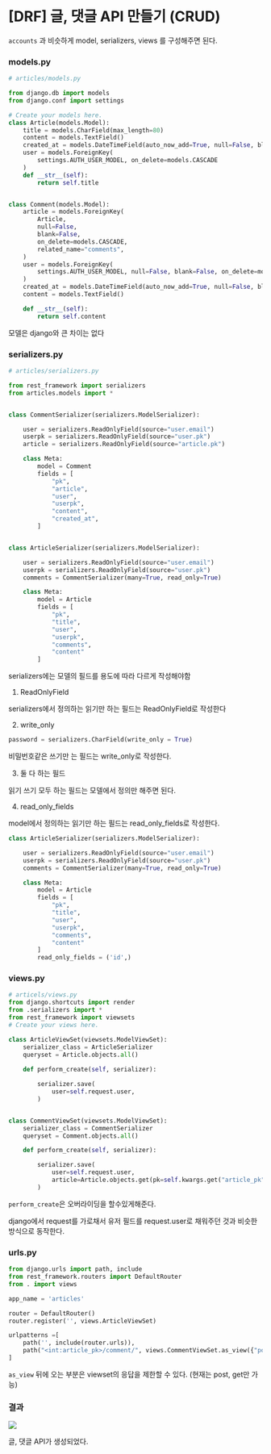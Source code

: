 # [DRF] 글, 댓글 API 만들기 (CRUD)



`accounts`  과 비슷하게 model, serializers, views 를 구성해주면 된다.

### models.py

```python
# articles/models.py

from django.db import models
from django.conf import settings

# Create your models here.
class Article(models.Model):
    title = models.CharField(max_length=80)
    content = models.TextField()
    created_at = models.DateTimeField(auto_now_add=True, null=False, blank=False)
	user = models.ForeignKey(
        settings.AUTH_USER_MODEL, on_delete=models.CASCADE
    )
    def __str__(self):
        return self.title


class Comment(models.Model):
    article = models.ForeignKey(
        Article,
        null=False,
        blank=False,
        on_delete=models.CASCADE,
        related_name="comments",
    )
    user = models.ForeignKey(
        settings.AUTH_USER_MODEL, null=False, blank=False, on_delete=models.CASCADE
    )
    created_at = models.DateTimeField(auto_now_add=True, null=False, blank=False)
    content = models.TextField()

    def __str__(self):
        return self.content

```

모델은 django와 큰 차이는 없다

### serializers.py


```python
# articles/serializers.py

from rest_framework import serializers
from articles.models import *


class CommentSerializer(serializers.ModelSerializer):

    user = serializers.ReadOnlyField(source="user.email")
    userpk = serializers.ReadOnlyField(source="user.pk")
    article = serializers.ReadOnlyField(source="article.pk")

    class Meta:
        model = Comment
        fields = [
            "pk",
            "article",
            "user",
            "userpk",
            "content",
            "created_at",
        ]


class ArticleSerializer(serializers.ModelSerializer):

    user = serializers.ReadOnlyField(source="user.email")
    userpk = serializers.ReadOnlyField(source="user.pk")
    comments = CommentSerializer(many=True, read_only=True)

    class Meta:
        model = Article
        fields = [
            "pk",
            "title",
            "user",
            "userpk",
            "comments",
            "content"
        ]
```

serializers에는 모델의 필드를 용도에 따라 다르게 작성해야함

1. ReadOnlyField

serializers에서 정의하는 읽기만 하는 필드는 ReadOnlyField로 작성한다

2. write_only
```python
password = serializers.CharField(write_only = True)
```
비밀번호같은 쓰기만 는 필드는 write_only로 작성한다.

3. 둘 다 하는 필드

읽기 쓰기 모두 하는 필드는 모델에서 정의만 해주면 된다.

4. read_only_fields 

model에서 정의하는 읽기만 하는 필드는 read_only_fields로 작성한다.
```python
class ArticleSerializer(serializers.ModelSerializer):

    user = serializers.ReadOnlyField(source="user.email")
    userpk = serializers.ReadOnlyField(source="user.pk")
    comments = CommentSerializer(many=True, read_only=True)

    class Meta:
        model = Article
        fields = [
            "pk",
            "title",
            "user",
            "userpk",
            "comments",
            "content"
        ]
        read_only_fields = ('id',)

```

### views.py

```python
# articels/views.py
from django.shortcuts import render
from .serializers import *
from rest_framework import viewsets
# Create your views here.

class ArticleViewSet(viewsets.ModelViewSet):
    serializer_class = ArticleSerializer
    queryset = Article.objects.all()
    
    def perform_create(self, serializer):

        serializer.save(
            user=self.request.user,
        )


class CommentViewSet(viewsets.ModelViewSet):
    serializer_class = CommentSerializer
    queryset = Comment.objects.all()

    def perform_create(self, serializer):

        serializer.save(
            user=self.request.user,
            article=Article.objects.get(pk=self.kwargs.get("article_pk")),
        )
```

`perform_create`은 오버라이딩을 할수있게해준다.

django에서 request를 가로채서 유저 필드를 request.user로 채워주던 것과 비슷한 방식으로 동작한다.


### urls.py

```python
from django.urls import path, include
from rest_framework.routers import DefaultRouter
from . import views

app_name = 'articles'

router = DefaultRouter()
router.register('', views.ArticleViewSet)

urlpatterns =[
    path('', include(router.urls)),
    path("<int:article_pk>/comment/", views.CommentViewSet.as_view({"post": "create", "get": "list"})),
]

```

`as_view` 뒤에 오는 부분은 viewset의 응답을 제한할 수 있다. (현재는 post, get만 가능)



### 결과

![](https://velog.velcdn.com/images/mechauk418/post/915cd6e8-4fca-4e65-8f55-e006a7e8b9c6/image.jpg)



글, 댓글 API가 생성되었다.